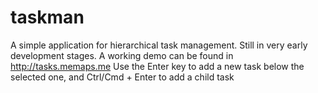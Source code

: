 taskman
=======

A simple application for hierarchical task management. Still in very early development stages.
A working demo can be found in http://tasks.memaps.me
Use the Enter key to add a new task below the selected one, and Ctrl/Cmd + Enter to add a child task

